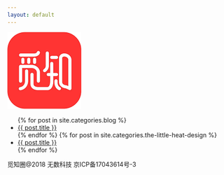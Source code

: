 ```yaml
---
layout: default
---
```


<body>
    <script>
        if (/mobile/i.test(navigator.userAgent) || /android/i.test(navigator.userAgent))
        {
            document.body.classList.add('mobile');
        }
    </script>
  <div class="outer">
        <div class="web-logo">
            <a href="/about.html"><img src="/images/Logo.png"/></a>
        </div>
        <div class="panel panel-default">
            <!-- List group -->
            <ul class="list-group">
                {% for post in site.categories.blog %}
                <li class="list-group-item title"><a href="{{ post.url }}" target="_blank">{{ post.title }}</a></li>
                {% endfor %}
                {% for post in site.categories.the-little-heat-design %}
                <li class="list-group-item title"><a href="{{ post.url }}" target="_blank">{{ post.title }}</a></li>
                {% endfor %}
            </ul>
        </div>
        <div class="footer-info">
            觅知圈@2018 无数科技 京ICP备17043614号-3
        </div>
    </div>
</body>
